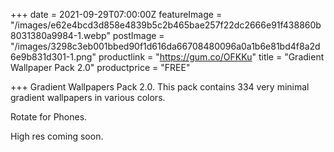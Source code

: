 +++
date = 2021-09-29T07:00:00Z
featureImage = "/images/e62e4bcd3d858e4839b5c2b465bae257f22dc2666e91f438860b8031380a9984-1.webp"
postImage = "/images/3298c3eb001bbed90f1d616da66708480096a0a1b6e81bd4f8a2d6e9b831d301-1.png"
productlink = "https://gum.co/OFKKu"
title = "Gradient Wallpaper Pack 2.0"
productprice = "FREE"

+++
Gradient Wallpapers Pack 2.0. This pack contains 334 very minimal gradient wallpapers in various colors.

Rotate for Phones.

High res coming soon.
